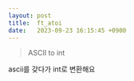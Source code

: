 ```yaml
---
layout: post
title:  ft_atoi
date:   2023-09-23 16:15:45 +0900
---
```


> ASCII to int

ascii를 갖다가 int로 변환해요